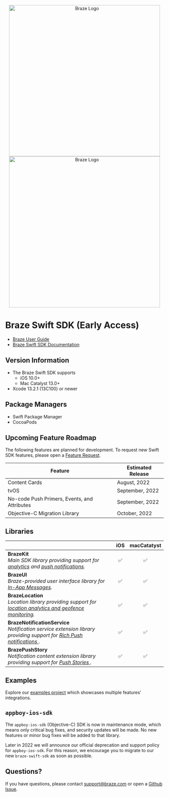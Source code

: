 <p align="center">
  <img width="480" alt="Braze Logo" src=".github/assets/logo-light.png#gh-light-mode-only" />
  <img width="480" alt="Braze Logo" src=".github/assets/logo-dark.png#gh-dark-mode-only" />
</p>

# Braze Swift SDK (Early Access)

- [Braze User Guide](https://www.braze.com/docs/user_guide/introduction/ "Braze User Guide")
- [Braze Swift SDK Documentation](https://braze-inc.github.io/braze-swift-sdk)

## Version Information
- The Braze Swift SDK supports
  - iOS 10.0+
  - Mac Catalyst 13.0+
- Xcode 13.2.1 (13C100) or newer

## Package Managers
- Swift Package Manager
- CocoaPods

## Upcoming Feature Roadmap

The following features are planned for development. To request new Swift SDK features, please open a [Feature Request](https://github.com/braze-inc/braze-swift-sdk/issues).

| Feature | Estimated Release |
|---|---|
| Content Cards | August, 2022 | 
| tvOS | September, 2022 |
| No-code Push Primers, Events, and Attributes | September, 2022 |
| Objective-C Migration Library | October, 2022 |

## Libraries

<!-- Table generated with https://www.tablesgenerator.com/markdown_tables -->

|                                                                                                                                                                                                                                 |  iOS  | macCatatyst |
| ------------------------------------------------------------------------------------------------------------------------------------------------------------------------------------------------------------------------------- | :---: | :---------: |
| **BrazeKit**</br> _Main SDK library providing support for [analytics](https://www.braze.com/docs/user_guide/data_and_analytics/user_data_collection/sdk_data_collection/) and [push notifications](https://www.braze.com/docs/user_guide/message_building_by_channel/push)._                                                                                                                                    |   ✅   |      ✅      |
| **BrazeUI**</br> _Braze-provided user interface library for [In-App Messages](https://www.braze.com/docs/user_guide/message_building_by_channel/in-app_messages)._                                                                                                                                                   |   ✅   |      ✅      |
| **BrazeLocation**</br> _Location library providing support for [location analytics and geofence monitoring](https://www.braze.com/docs/user_guide/engagement_tools/locations_and_geofences)._                                                                                                                     |   ✅   |      ✅      |
| **BrazeNotificationService**</br> _Notification service extension library providing support for [ Rich Push notifications ]( https://www.braze.com/docs/user_guide/message_building_by_channel/push/ios/rich_notifications/ )._ |   ✅   |      ✅      |
| **BrazePushStory**</br> _Notification content extension library providing support for [ Push Stories ]( https://www.braze.com/docs/user_guide/message_building_by_channel/push/advanced_push_options/push_stories/ )._          |   ✅   |      ✅      |

## Examples

Explore our [examples project](/Examples) which showcases multiple features' integrations.

## `appboy-ios-sdk`

The `appboy-ios-sdk` (Objective-C) SDK is now in maintenance mode, which means only critical bug fixes, and security updates will be made. No new features or minor bug fixes will be added to that library. 

Later in 2022 we will announce our official deprecation and support policy for `appboy-ios-sdk`. For this reason, we encourage you to migrate to our new `braze-swift-sdk` as soon as possible.


## Questions?

If you have questions, please contact [support@braze.com](mailto:support@braze.com) or open a [Github Issue](https://github.com/braze-inc/braze-swift-sdk/issues).
